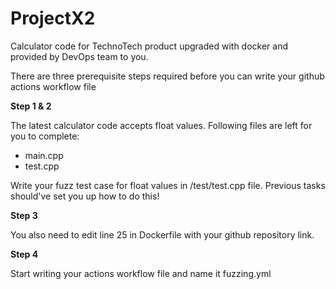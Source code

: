 # ProjectX2

Calculator code for TechnoTech product upgraded with docker and provided by DevOps team to you.

There are three prerequisite steps required before you can write your github actions workflow file

**Step 1 & 2**

The latest calculator code accepts float values. Following files are left for you to complete:
- main.cpp
- test.cpp

Write your fuzz test case for float values in /test/test.cpp file. Previous tasks should've set you up how to do this!

**Step 3**

You also need to edit line 25 in Dockerfile with your github repository link. 

**Step 4**

Start writing your actions workflow file and name it fuzzing.yml

